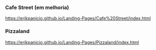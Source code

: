 ### Cafe Street (em melhoria)
https://erikpanicio.github.io/Landing-Pages/Cafe%20Street/index.html

### Pizzaland
https://erikpanicio.github.io/Landing-Pages/Pizzaland/index.html
